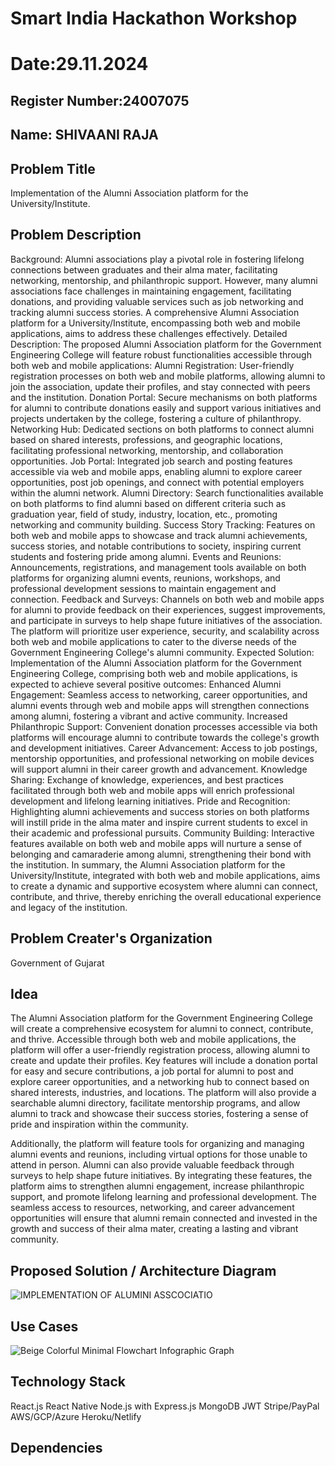 # Smart India Hackathon Workshop
# Date:29.11.2024
## Register Number:24007075
## Name: SHIVAANI RAJA
## Problem Title
Implementation of the Alumni Association platform for the University/Institute.
## Problem Description
Background: Alumni associations play a pivotal role in fostering lifelong connections between graduates and their alma mater, facilitating networking, mentorship, and philanthropic support. However, many alumni associations face challenges in maintaining engagement, facilitating donations, and providing valuable services such as job networking and tracking alumni success stories. A comprehensive Alumni Association platform for a University/Institute, encompassing both web and mobile applications, aims to address these challenges effectively. Detailed Description: The proposed Alumni Association platform for the Government Engineering College will feature robust functionalities accessible through both web and mobile applications: Alumni Registration: User-friendly registration processes on both web and mobile platforms, allowing alumni to join the association, update their profiles, and stay connected with peers and the institution. Donation Portal: Secure mechanisms on both platforms for alumni to contribute donations easily and support various initiatives and projects undertaken by the college, fostering a culture of philanthropy. Networking Hub: Dedicated sections on both platforms to connect alumni based on shared interests, professions, and geographic locations, facilitating professional networking, mentorship, and collaboration opportunities. Job Portal: Integrated job search and posting features accessible via web and mobile apps, enabling alumni to explore career opportunities, post job openings, and connect with potential employers within the alumni network. Alumni Directory: Search functionalities available on both platforms to find alumni based on different criteria such as graduation year, field of study, industry, location, etc., promoting networking and community building. Success Story Tracking: Features on both web and mobile apps to showcase and track alumni achievements, success stories, and notable contributions to society, inspiring current students and fostering pride among alumni. Events and Reunions: Announcements, registrations, and management tools available on both platforms for organizing alumni events, reunions, workshops, and professional development sessions to maintain engagement and connection. Feedback and Surveys: Channels on both web and mobile apps for alumni to provide feedback on their experiences, suggest improvements, and participate in surveys to help shape future initiatives of the association. The platform will prioritize user experience, security, and scalability across both web and mobile applications to cater to the diverse needs of the Government Engineering College's alumni community. Expected Solution: Implementation of the Alumni Association platform for the Government Engineering College, comprising both web and mobile applications, is expected to achieve several positive outcomes: Enhanced Alumni Engagement: Seamless access to networking, career opportunities, and alumni events through web and mobile apps will strengthen connections among alumni, fostering a vibrant and active community. Increased Philanthropic Support: Convenient donation processes accessible via both platforms will encourage alumni to contribute towards the college's growth and development initiatives. Career Advancement: Access to job postings, mentorship opportunities, and professional networking on mobile devices will support alumni in their career growth and advancement. Knowledge Sharing: Exchange of knowledge, experiences, and best practices facilitated through both web and mobile apps will enrich professional development and lifelong learning initiatives. Pride and Recognition: Highlighting alumni achievements and success stories on both platforms will instill pride in the alma mater and inspire current students to excel in their academic and professional pursuits. Community Building: Interactive features available on both web and mobile apps will nurture a sense of belonging and camaraderie among alumni, strengthening their bond with the institution. In summary, the Alumni Association platform for the University/Institute, integrated with both web and mobile applications, aims to create a dynamic and supportive ecosystem where alumni can connect, contribute, and thrive, thereby enriching the overall educational experience and legacy of the institution.
## Problem Creater's Organization
Government of Gujarat

## Idea
The Alumni Association platform for the Government Engineering College will create a comprehensive ecosystem for alumni to connect, contribute, and thrive. Accessible through both web and mobile applications, the platform will offer a user-friendly registration process, allowing alumni to create and update their profiles. Key features will include a donation portal for easy and secure contributions, a job portal for alumni to post and explore career opportunities, and a networking hub to connect based on shared interests, industries, and locations. The platform will also provide a searchable alumni directory, facilitate mentorship programs, and allow alumni to track and showcase their success stories, fostering a sense of pride and inspiration within the community.

Additionally, the platform will feature tools for organizing and managing alumni events and reunions, including virtual options for those unable to attend in person. Alumni can also provide valuable feedback through surveys to help shape future initiatives. By integrating these features, the platform aims to strengthen alumni engagement, increase philanthropic support, and promote lifelong learning and professional development. The seamless access to resources, networking, and career advancement opportunities will ensure that alumni remain connected and invested in the growth and success of their alma mater, creating a lasting and vibrant community.

## Proposed Solution / Architecture Diagram

![IMPLEMENTATION OF ALUMINI ASSCOCIATIO](https://github.com/user-attachments/assets/ba787b58-e3ae-440d-98db-de687c4a9d71)

## Use Cases

![Beige Colorful Minimal Flowchart Infographic Graph](https://github.com/user-attachments/assets/573fc257-53e8-495f-b200-ec62569bcb01)

## Technology Stack
React.js
React Native
Node.js with Express.js
MongoDB
JWT
Stripe/PayPal
AWS/GCP/Azure
Heroku/Netlify

## Dependencies

